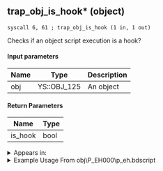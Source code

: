 ## trap_obj_is_hook* (object)

`syscall 6, 61 ; trap_obj_is_hook (1 in, 1 out)`

Checks if an object script execution is a hook?

#### Input parameters
| Name | Type | Description
|------|------|------------
| obj   | YS::OBJ_125   | An object


#### Return Parameters
| Name | Type
|------|-----
| is_hook   | bool   


<details>
	<summary>Appears in:</summary>
| filename | Entity (obj)
|----------|-------------
| obj\P_EH000\p_eh.bdscript       | ((P) Riku)          
| obj\P_EH000_LAST\p_eh.bdscript       | ((P) Riku (final battle))          

</details>

<details>
	<summary>Example Usage From obj\P_EH000\p_eh.bdscript</summary>
```
L493:
 dup 
 jz L502
 pushFromPWp W0
 syscall 6, 61 ; trap_obj_is_hook (1 in, 1 out)
 eqz 
 eqzv
```
</details>


